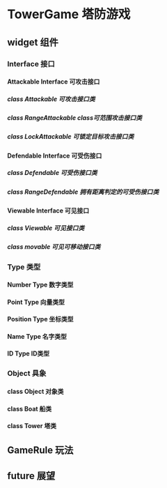 # TowerGame 塔防游戏

## widget 组件

### Interface 接口
#### Attackable Interface 可攻击接口
##### class Attackable 可攻击接口类
##### class RangeAttackable class可范围攻击接口类
##### class LockAttackable 可锁定目标攻击接口类
#### Defendable Interface 可受伤接口
##### class Defendable 可受伤接口类
##### class RangeDefendable 拥有距离判定的可受伤接口类
#### Viewable Interface 可见接口
##### class Viewable 可见接口类
##### class movable 可见可移动接口类

### Type 类型
#### Number Type 数字类型
#### Point Type 向量类型
#### Position Type 坐标类型
#### Name Type 名字类型
#### ID Type ID类型

### Object 具象
#### class Object 对象类
#### class Boat 船类
#### class Tower 塔类

## GameRule 玩法

## future 展望
